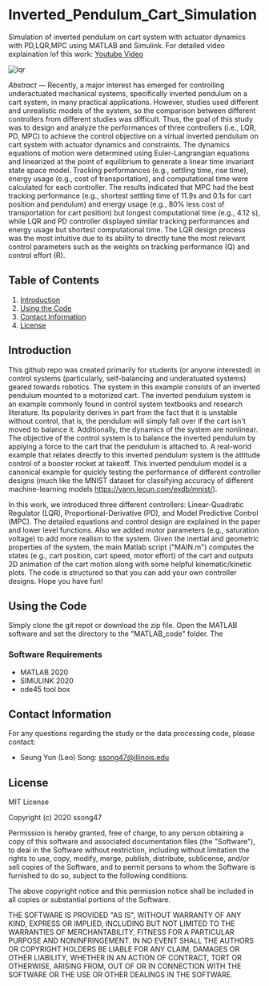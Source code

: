 # Inverted_Pendulum_Cart_Simulation
Simulation of inverted pendulum on cart system with actuator dynamics with PD,LQR,MPC using MATLAB and Simulink. For detailed video explaination lof this work: [Youtube Video](https://youtu.be/VSngcnpMrpw?si=BNAlfhf5EGqBgAGB )


![lqr](https://github.com/user-attachments/assets/a8114429-0793-4a08-a74f-445929e4e548)


*Abstract* — Recently, a major interest has emerged for controlling underactuated mechanical systems, specifically inverted pendulum on a cart system, in many practical applications. However, studies used different and unrealistic models of the system, so the comparison between different controllers from different studies was difficult. Thus, the goal of this study was to design and analyze the performances of three controllers (i.e., LQR, PD, MPC) to achieve the control objective on a virtual inverted pendulum on cart system with actuator dynamics and constraints. The dynamics equations of motion were determined using Euler-Langrangian equations and linearized at the point of equilibrium to generate a linear time invariant state space model. Tracking performances (e.g., settling time, rise time), energy usage (e.g., cost of transportation), and computational time were calculated for each controller. The results indicated that MPC had the best tracking performance (e.g., shortest settling time of 11.9s and 0.1s for cart position and pendulum) and energy usage (e.g., 80% less cost of transportation for cart position) but longest computational time (e.g., 4.12 s), while LQR and PD controller displayed similar tracking performances and energy usage but shortest computational time. The LQR design process was the most intuitive due to its ability to directly tune the most relevant control parameters such as the weights on tracking performance (Q) and control effort (R).

## Table of Contents
1. [Introduction](#introduction)
2. [Using the Code](#using-the-code)
3. [Contact Information](#contact-information)
4. [License](#license)

## Introduction
This github repo was created primarily for students (or anyone interested) in control systems (particularly, self-balancing and underatuated systems) geared towards robotics. The system in this example consists of an inverted pendulum mounted to a motorized cart. The inverted pendulum system is an example commonly found in control system textbooks and research literature. Its popularity derives in part from the fact that it is unstable without control, that is, the pendulum will simply fall over if the cart isn't moved to balance it. Additionally, the dynamics of the system are nonlinear. The objective of the control system is to balance the inverted pendulum by applying a force to the cart that the pendulum is attached to. A real-world example that relates directly to this inverted pendulum system is the attitude control of a booster rocket at takeoff. This inverted pendulum model is a canonical example for quickly testing the performance of different controller designs (much like the MNIST dataset for classifying accuracy of different machine-learning models https://yann.lecun.com/exdb/mnist/).  

In this work, we introduced three different controllers: Linear-Quadratic Regulator (LQR), Proportional-Derivative (PD), and Model Predictive Control (MPC). The detailed equations and control design are explained in the paper and lower level functions. Also we added motor parameters (e.g., saturation voltage) to add more realism to the system. Given the inertial and geometric properties of the system, the main Matlab script ("MAIN.m") computes the states (e.g., cart position, cart speed, motor effort) of the cart and outputs 2D animation of the cart motion along with some helpful kinematic/kinetic plots. The code is structured so that you can add your own controller designs. Hope you have fun!


## Using the Code
Simply clone the git repot or download the zip file. Open the MATLAB software and set the directory to the "MATLAB_code" folder. The 

### Software Requirements
- MATLAB 2020
- SIMULINK 2020
- ode45 tool box


## Contact Information
For any questions regarding the study or the data processing code, please contact:
- Seung Yun (Leo) Song: ssong47@illinois.edu


## License
MIT License

Copyright (c) 2020 ssong47

Permission is hereby granted, free of charge, to any person obtaining a copy
of this software and associated documentation files (the "Software"), to deal
in the Software without restriction, including without limitation the rights
to use, copy, modify, merge, publish, distribute, sublicense, and/or sell
copies of the Software, and to permit persons to whom the Software is
furnished to do so, subject to the following conditions:

The above copyright notice and this permission notice shall be included in all
copies or substantial portions of the Software.

THE SOFTWARE IS PROVIDED "AS IS", WITHOUT WARRANTY OF ANY KIND, EXPRESS OR
IMPLIED, INCLUDING BUT NOT LIMITED TO THE WARRANTIES OF MERCHANTABILITY,
FITNESS FOR A PARTICULAR PURPOSE AND NONINFRINGEMENT. IN NO EVENT SHALL THE
AUTHORS OR COPYRIGHT HOLDERS BE LIABLE FOR ANY CLAIM, DAMAGES OR OTHER
LIABILITY, WHETHER IN AN ACTION OF CONTRACT, TORT OR OTHERWISE, ARISING FROM,
OUT OF OR IN CONNECTION WITH THE SOFTWARE OR THE USE OR OTHER DEALINGS IN THE
SOFTWARE.


